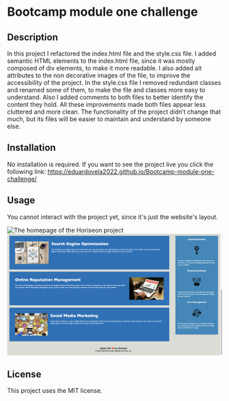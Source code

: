 # Bootcamp module one challenge

## Description

In this project I refactored the index.html file and the style.css file. I added semantic HTML elements to the index.html file, since it was mostly composed of div elements, to make it more readable. I also added alt attributes to the non decorative images of the file, to improve the accessibility of the project. In the style.css file I removed redundant classes and renamed some of them, to make the file and classes more easy to understand. Also I added comments to both files to better identify the content they hold. All these improvements made both files appear less cluttered and more clean. The functionality of the project didn’t change that much, but its files will be easier to maintain and understand by someone else.

## Installation

No installation is required. If you want to see the project live you click the following link: https://eduardovela2022.github.io/Bootcamp-module-one-challenge/

## Usage

You cannot interact with the project yet, since it's just the website's layout.

![The homepage of the Horiseon project](assets/images/homepage.png)
![The content of the Horiseon homepage](assets/images/homepageContent.png)

## License

This project uses the MIT license.
